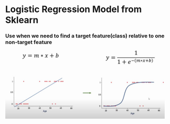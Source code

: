 # Logistic Regression Model from Sklearn

### Use when we need to find a target feature(class) relative to one non-target feature

![plot](./log_res.jpg)